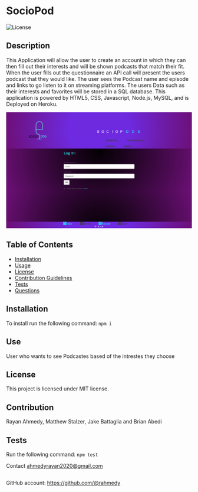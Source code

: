 # SocioPod
      
    
![License](https://img.shields.io/badge/License-MIT-blue.svg)
## Description
This Application will allow the user to create an account in which they can then fill out their interests and will be shown podcasts that match their fit. When the user fills out the questionnaire an API call will present the users podcast that they would like. The user sees the Podcast name and episode and links to go listen to it on streaming platforms. The users Data such as their interests and favorites will be stored in a SQL database. This application is powered by HTML5, CSS, Javascript, Node.js, MySQL, and is Deployed on Heroku.

![](assets/demo.png)

## Table of Contents
* [Installation](#installation)
* [Usage](#usage)
* [License](#license)
* [Contribution Guidelines](#contribution-guidelines)
* [Tests](#tests)
* [Questions](#questions)
## Installation
To install run the following command:
``` npm i ```
## Use
User who wants to see Podcastes based of the intrestes they choose 
## License
This project is licensed under MIT license.
## Contribution 
Rayan Ahmedy, Matthew Stalzer, Jake Battaglia and Brian Abedi
## Tests
Run the following command:
``` npm test ```


Contact ahmedyrayan2020@gmail.com
##
GitHub account:  https://github.com/@rahmedy
